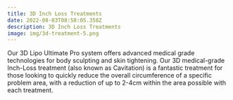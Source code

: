 ```yaml
---
title: 3D Inch Loss Treatments
date: 2022-08-03T08:58:05.358Z
description: 3D Inch Loss Treatments
image: img/3d-treatment-5.png
---
```

<!--StartFragment-->

Our 3D Lipo Ultimate Pro system offers advanced medical grade technologies for body sculpting and skin tightening. Our 3D medical-grade Inch-Loss treatment (also known as Cavitation) is a fantastic treatment for those looking to quickly reduce the overall circumference of a specific problem area, with a reduction of up to 2-4cm within the area possible with each treatment.

<!--EndFragment-->